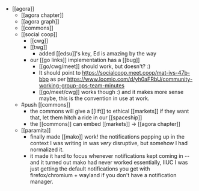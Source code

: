 - [[agora]]
  - [[agora chapter]]
  - [[agora graph]]
  - [[commons]]
  - [[social coop]]
    - [[cwg]]
    - [[twg]]
      - added [[edsu]]'s key, Ed is amazing by the way
    - our [[go links]] implementation has a [[bug]]
      - [[go/cwg/meet]] should work, but doesn't? :)
      - It should point to https://socialcoop.meet.coop/mat-ivs-47b-bbp as per https://www.loomio.com/d/yh0aFRbU/community-working-group-ops-team-minutes
      - [[go/meet/cwg]] works though :) and it makes more sense maybe, this is the convention in use at work.
  - #push [[commons]]
    - the commons will give a [[lift]] to ethical [[markets]] if they want that, let them hitch a ride in our [[spaceship]]
    - the [[commons]] can embed [[markets]] -> [[agora chapter]]
  - [[paramita]]
    - finally made [[mako]] work! the notifications popping up in the context I was writing in was *very* disruptive, but somehow I had normalized it.
    - it made it hard to focus whenever notifications kept coming in -- and it turned out mako had never worked essentially, IIUC I was just getting the default notifications you get with firefox/chromium + wayland if you don't have a notification manager.
